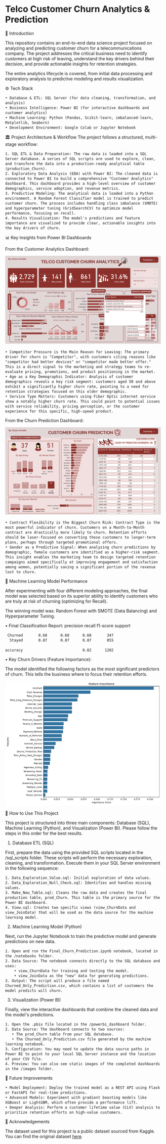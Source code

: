 # Telco Customer Churn Analytics & Prediction
📌 Introduction

This repository contains an end-to-end data science project focused on analyzing and predicting customer churn for a telecommunications company. The project addresses the critical business need to identify customers at high risk of leaving, understand the key drivers behind their decision, and provide actionable insights for retention strategies.

The entire analytics lifecycle is covered, from initial data processing and exploratory analysis to predictive modeling and results visualization.

⚙️ Tech Stack

	• Database & ETL: SQL Server (for data cleaning, transformation, and analysis)
	• Business Intelligence: Power BI (for interactive dashboards and customer analytics)
	• Machine Learning: Python (Pandas, Scikit-learn, imbalanced-learn, Matplotlib, Seaborn)
	• Development Environment: Google Colab or Jupyter Notebook

🏛️ Project Architecture & Workflow
The project follows a structured, multi-stage workflow:

	1. SQL ETL & Data Preparation: The raw data is loaded into a SQL Server database. A series of SQL scripts are used to explore, clean, and transform the data into a production-ready analytical table (production_Churn).
	2. Exploratory Data Analysis (EDA) with Power BI: The cleaned data is connected to Power BI to build a comprehensive "Customer Analytics" dashboard. This dashboard provides a high-level overview of customer demographics, service adoption, and revenue metrics.
	3. Predictive Modeling: The analytical data is loaded into a Python environment. A Random Forest Classifier model is trained to predict customer churn. The process includes handling class imbalance (SMOTE) and hyperparameter tuning (GridSearchCV) to optimize model performance, focusing on recall.
	4. Results Visualization: The model's predictions and feature importance are visualized to provide clear, actionable insights into the key drivers of churn.

📊 Key Insights from Power BI Dashboards

From the Customer Analytics Dashboard:

![Customer Analytics Dashboard: A summary of the customer base, providing key business KPIs, demographic distributions, and service adoption rates for strategic analysis.](https://github.com/graceameliaa/Telco-Churn-Analytics/blob/main/images/Dashboard_Summary_Churn.png)

	• Competitor Pressure is the Main Reason for Leaving: The primary driver for churn is "Competitor", with customers citing reasons like "competitor had better devices" or "competitor made better offer." This is a direct signal to the marketing and strategy teams to re-evaluate pricing, promotions, and product positioning in the market.
	• Age as a Key Demographic Indicator: Analysis of customer demographics reveals a key risk segment: customers aged 50 and above exhibit a significantly higher churn rate, pointing to a need for retention strategies focused on this older demographic.
	• Service Type Matters: Customers using Fiber Optic internet service show a notably higher churn rate. This could point to potential issues with service reliability, pricing perception, or the customer experience for this specific, high-speed product.

From the Churn Prediction Dashboard:

![Churn Prediction Dashboard: An analytical deep-dive into the key drivers of churn, identifying high-risk customer segments based on contract type, user demographic, etc to inform targeted retention strategies.](https://github.com/graceameliaa/Telco-Churn-Analytics/blob/main/images/Dashboard_Prediction_Churn.png)

	• Contract Flexibility is the Biggest Churn Risk: Contract Type is the most powerful indicator of churn. Customers on a Month-to-Month contract are drastically more likely to churn. Retention efforts should be laser-focused on converting these customers to longer-term plans, perhaps through targeted promotional offers.
	• Gender as a Predictive Signal: When analyzing churn predictions by demographic, female customers are identified as a higher-risk segment. This insight enables the marketing team to design targeted retention campaigns aimed specifically at improving engagement and satisfaction among women, potentially saving a significant portion of the revenue lost to churn.

🤖 Machine Learning Model Performance

After experimenting with four different modeling approaches, the final model was selected based on its superior ability to identify customers who are truly at risk of churning (optimizing for Recall).

The winning model was: Random Forest with SMOTE (Data Balancing) and Hyperparameter Tuning.

• Final Classification Report:
              precision    recall  f1-score   support

     Churned       0.68      0.68      0.68       347
      Stayed       0.87      0.87      0.87       855

    accuracy                           0.82      1202

• Key Churn Drivers (Feature Importance): 

The model identified the following factors as the most significant predictors of churn. This tells the business where to focus their retention efforts.

![Key Features](https://github.com/graceameliaa/Telco-Churn-Analytics/blob/main/images/Key_Features.png)

🚀 How to Use This Project

This project is structured into three main components: Database (SQL), Machine Learning (Python), and Visualization (Power BI). Please follow the steps in this order for the best results.

1. Database ETL (SQL)

First, prepare the data using the provided SQL scripts located in the /sql_scripts folder. These scripts will perform the necessary exploration, cleaning, and transformation. Execute them in your SQL
Server environment in the following sequence:

	1. Data_Exploration_Value.sql: Initial exploration of data values.
	2. Data_Exploration_Null_Check.sql: Identifies and handles missing values.
	3. Make_New_Table.sql: Cleans the raw data and creates the final production table, prod_Churn. This table is the primary source for the Power BI dashboard.
	4. View.sql: Creates two specific views (view_ChurnData and view_JoinData) that will be used as the data source for the machine learning model.

2. Machine Learning Model (Python)

Next, run the Jupyter Notebook to train the predictive model and generate predictions on new data.

	1. Open and run the Final_Churn_Prediction.ipynb notebook, located in the /notebooks folder.
	2. Data Source: The notebook connects directly to the SQL database and uses:
		• view_ChurnData for training and testing the model.
		• view_JoinData as the "new" data for generating predictions.
	3. Output: The script will produce a file named Churned_Only_Prediction.csv, which contains a list of customers the model predicts will churn.

3. Visualization (Power BI)

Finally, view the interactive dashboards that combine the cleaned data and the model's predictions.

	1. Open the .pbix file located in the /powerbi_dashboard folder.
	2. Data Source: The dashboard connects to two sources:
	   • The prod_Churn table from your SQL database.
	   • The Churned_Only_Prediction.csv file generated by the machine learning notebook.
	3. Configuration: You may need to update the data source paths in Power BI to point to your local SQL Server instance and the location of your CSV file.
	4. Preview: You can also see static images of the completed dashboards in the /images folder.

🔮 Future Improvements

	• Model Deployment: Deploy the trained model as a REST API using Flask or FastAPI for real-time predictions.
	• Advanced Models: Experiment with gradient boosting models like XGBoost or LightGBM, which often provide a performance lift.
	• Deeper Analysis: Perform a customer lifetime value (CLV) analysis to prioritize retention efforts on high-value customers.

🙏 Acknowledgements

The dataset used for this project is a public dataset sourced from Kaggle. You can find the original dataset [here](https://www.kaggle.com/datasets/nguyenduongthanhthuy/telecom-churn-dataset/data).

